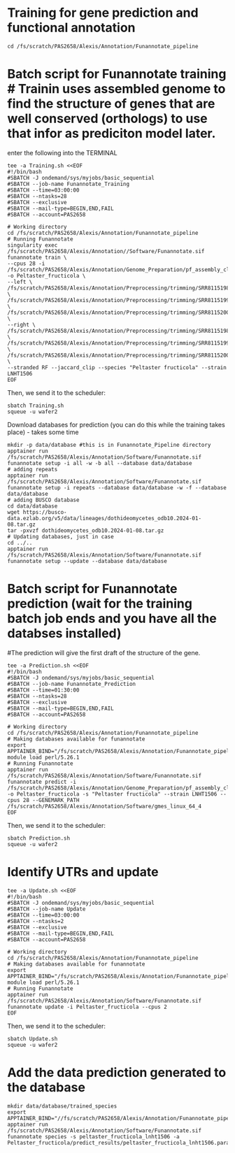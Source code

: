 # Training for gene prediction and functional annotation

```
cd /fs/scratch/PAS2658/Alexis/Annotation/Funannotate_pipeline
```

# Batch script for Funannotate training # Trainin uses assembled genome to find the structure of genes that are well conserved (orthologs) to use that infor as prediciton model later.
enter the following into the TERMINAL 
```
tee -a Training.sh <<EOF
#!/bin/bash
#SBATCH -J ondemand/sys/myjobs/basic_sequential
#SBATCH --job-name Funannotate_Training
#SBATCH --time=03:00:00
#SBATCH --ntasks=28
#SBATCH --exclusive
#SBATCH --mail-type=BEGIN,END,FAIL
#SBATCH --account=PAS2658

# Working directory
cd /fs/scratch/PAS2658/Alexis/Annotation/Funannotate_pipeline
# Running Funannotate
singularity exec /fs/scratch/PAS2658/Alexis/Annotation//Software/Funannotate.sif funannotate train \
--cpus 28 -i /fs/scratch/PAS2658/Alexis/Annotation/Genome_Preparation/pf_assembly_clean_sorted_masked.fasta -o Peltaster_fructicola \
--left \
/fs/scratch/PAS2658/Alexis/Annotation/Preprocessing/trimming/SRR8115198_1_restored_clean_renamed.fastq.gz \
/fs/scratch/PAS2658/Alexis/Annotation/Preprocessing/trimming/SRR8115199_1_restored_clean_renamed.fastq.gz \
/fs/scratch/PAS2658/Alexis/Annotation/Preprocessing/trimming/SRR8115200_1_restored_clean_renamed.fastq.gz \
--right \
/fs/scratch/PAS2658/Alexis/Annotation/Preprocessing/trimming/SRR8115198_2_restored_clean_renamed.fastq.gz \
/fs/scratch/PAS2658/Alexis/Annotation/Preprocessing/trimming/SRR8115199_2_restored_clean_renamed.fastq.gz \
/fs/scratch/PAS2658/Alexis/Annotation/Preprocessing/trimming/SRR8115200_2_restored_clean_renamed.fastq.gz \
--stranded RF --jaccard_clip --species "Peltaster fructicola" --strain LNHT1506
EOF
```
Then, we send it to the scheduler:
```
sbatch Training.sh
squeue -u wafer2
```

Download databases for prediction (you can do this while the training takes place) - takes some time
```
mkdir -p data/database #this is in Funannotate_Pipeline directory
apptainer run /fs/scratch/PAS2658/Alexis/Annotation/Software/Funannotate.sif funannotate setup -i all -w -b all --database data/database
# adding repeats
apptainer run /fs/scratch/PAS2658/Alexis/Annotation/Software/Funannotate.sif funannotate setup -i repeats --database data/database -w -f --database data/database
# adding BUSCO database
cd data/database
wget https://busco-data.ezlab.org/v5/data/lineages/dothideomycetes_odb10.2024-01-08.tar.gz
tar -pxvzf dothideomycetes_odb10.2024-01-08.tar.gz
# Updating databases, just in case
cd ../..
apptainer run /fs/scratch/PAS2658/Alexis/Annotation/Software/Funannotate.sif funannotate setup --update --database data/database
```

# Batch script for Funannotate prediction (wait for the training batch job ends and you have all the databses installed)
#The prediction will give the first draft of the structure of the gene.



```
tee -a Prediction.sh <<EOF
#!/bin/bash
#SBATCH -J ondemand/sys/myjobs/basic_sequential
#SBATCH --job-name Funannotate_Prediction
#SBATCH --time=01:30:00
#SBATCH --ntasks=28
#SBATCH --exclusive
#SBATCH --mail-type=BEGIN,END,FAIL
#SBATCH --account=PAS2658

# Working directory
cd /fs/scratch/PAS2658/Alexis/Annotation/Funannotate_pipeline
# Making databases available for funannotate
export APPTAINER_BIND="/fs/scratch/PAS2658/Alexis/Annotation/Funannotate_pipeline/data/database:/data/database"
module load perl/5.26.1
# Running Funannotate
apptainer run /fs/scratch/PAS2658/Alexis/Annotation/Software/Funannotate.sif funannotate predict -i /fs/scratch/PAS2658/Alexis/Annotation/Genome_Preparation/pf_assembly_clean_sorted_masked.fasta -o Peltaster_fructicola -s "Peltaster fructicola" --strain LNHT1506 --cpus 28 --GENEMARK_PATH /fs/scratch/PAS2658/Alexis/Annotation/Software/gmes_linux_64_4
EOF
```
Then, we send it to the scheduler:
```
sbatch Prediction.sh
squeue -u wafer2
```
# Identify UTRs and update
```
tee -a Update.sh <<EOF
#!/bin/bash
#SBATCH -J ondemand/sys/myjobs/basic_sequential
#SBATCH --job-name Update
#SBATCH --time=03:00:00
#SBATCH --ntasks=2
#SBATCH --exclusive
#SBATCH --mail-type=BEGIN,END,FAIL
#SBATCH --account=PAS2658

# Working directory
cd /fs/scratch/PAS2658/Alexis/Annotation/Funannotate_pipeline
# Making databases available for funannotate
export APPTAINER_BIND="/fs/scratch/PAS2658/Alexis/Annotation/Funannotate_pipeline/data/database:/data/database"
module load perl/5.26.1
# Running Funannotate
apptainer run /fs/scratch/PAS2658/Alexis/Annotation/Software/Funannotate.sif funannotate update -i Peltaster_fructicola --cpus 2
EOF
```
Then, we send it to the scheduler:
```
sbatch Update.sh
squeue -u wafer2
```
# Add the data prediction generated to the database
```
mkdir data/database/trained_species
export APPTAINER_BIND="//fs/scratch/PAS2658/Alexis/Annotation/Funannotate_pipeline/data/database/trained_species:/data/database/trained_species"
apptainer run /fs/scratch/PAS2658/Alexis/Annotation/Software/Funannotate.sif funannotate species -s peltaster_fructicola_lnht1506 -a Peltaster_fructicola/predict_results/peltaster_fructicola_lnht1506.parameters.json
```
